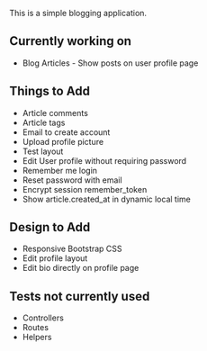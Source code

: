 This is a simple blogging application.

Currently working on
----
* Blog Articles - Show posts on user profile page

Things to Add
----
* Article comments
* Article tags
* Email to create account
* Upload profile picture
* Test layout
* Edit User profile without requiring password
* Remember me login
* Reset password with email
* Encrypt session remember_token
* Show article.created_at in dynamic local time

Design to Add
----
* Responsive Bootstrap CSS
* Edit profile layout
* Edit bio directly on profile page

Tests not currently used
----
* Controllers
* Routes
* Helpers